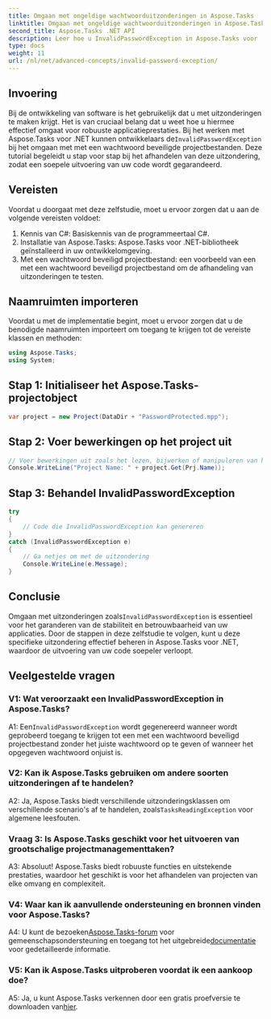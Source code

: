 ```yaml
---
title: Omgaan met ongeldige wachtwoorduitzonderingen in Aspose.Tasks
linktitle: Omgaan met ongeldige wachtwoorduitzonderingen in Aspose.Tasks
second_title: Aspose.Tasks .NET API
description: Leer hoe u InvalidPasswordException in Aspose.Tasks voor .NET efficiënt kunt verwerken. Zorg voor een soepele uitvoering van uw code met deze stapsgewijze handleiding.
type: docs
weight: 11
url: /nl/net/advanced-concepts/invalid-password-exception/
---
```

## Invoering

 Bij de ontwikkeling van software is het gebruikelijk dat u met uitzonderingen te maken krijgt. Het is van cruciaal belang dat u weet hoe u hiermee effectief omgaat voor robuuste applicatieprestaties. Bij het werken met Aspose.Tasks voor .NET kunnen ontwikkelaars de`InvalidPasswordException` bij het omgaan met met een wachtwoord beveiligde projectbestanden. Deze tutorial begeleidt u stap voor stap bij het afhandelen van deze uitzondering, zodat een soepele uitvoering van uw code wordt gegarandeerd.

## Vereisten

Voordat u doorgaat met deze zelfstudie, moet u ervoor zorgen dat u aan de volgende vereisten voldoet:

1. Kennis van C#: Basiskennis van de programmeertaal C#.
2. Installatie van Aspose.Tasks: Aspose.Tasks voor .NET-bibliotheek geïnstalleerd in uw ontwikkelomgeving.
3. Met een wachtwoord beveiligd projectbestand: een voorbeeld van een met een wachtwoord beveiligd projectbestand om de afhandeling van uitzonderingen te testen.

## Naamruimten importeren

Voordat u met de implementatie begint, moet u ervoor zorgen dat u de benodigde naamruimten importeert om toegang te krijgen tot de vereiste klassen en methoden:

```csharp
using Aspose.Tasks;
using System;

```

## Stap 1: Initialiseer het Aspose.Tasks-projectobject

```csharp
var project = new Project(DataDir + "PasswordProtected.mpp");
```

## Stap 2: Voer bewerkingen op het project uit

```csharp
// Voer bewerkingen uit zoals het lezen, bijwerken of manipuleren van het project.
Console.WriteLine("Project Name: " + project.Get(Prj.Name));
```

## Stap 3: Behandel InvalidPasswordException

```csharp
try
{
    // Code die InvalidPasswordException kan genereren
}
catch (InvalidPasswordException e)
{
    // Ga netjes om met de uitzondering
    Console.WriteLine(e.Message);
}
```

## Conclusie

 Omgaan met uitzonderingen zoals`InvalidPasswordException` is essentieel voor het garanderen van de stabiliteit en betrouwbaarheid van uw applicaties. Door de stappen in deze zelfstudie te volgen, kunt u deze specifieke uitzondering effectief beheren in Aspose.Tasks voor .NET, waardoor de uitvoering van uw code soepeler verloopt.

## Veelgestelde vragen

### V1: Wat veroorzaakt een InvalidPasswordException in Aspose.Tasks?

 A1: Een`InvalidPasswordException` wordt gegenereerd wanneer wordt geprobeerd toegang te krijgen tot een met een wachtwoord beveiligd projectbestand zonder het juiste wachtwoord op te geven of wanneer het opgegeven wachtwoord onjuist is.

### V2: Kan ik Aspose.Tasks gebruiken om andere soorten uitzonderingen af te handelen?

 A2: Ja, Aspose.Tasks biedt verschillende uitzonderingsklassen om verschillende scenario's af te handelen, zoals`TasksReadingException` voor algemene leesfouten.

### Vraag 3: Is Aspose.Tasks geschikt voor het uitvoeren van grootschalige projectmanagementtaken?

A3: Absoluut! Aspose.Tasks biedt robuuste functies en uitstekende prestaties, waardoor het geschikt is voor het afhandelen van projecten van elke omvang en complexiteit.

### V4: Waar kan ik aanvullende ondersteuning en bronnen vinden voor Aspose.Tasks?

 A4: U kunt de bezoeken[Aspose.Tasks-forum](https://forum.aspose.com/c/tasks/15) voor gemeenschapsondersteuning en toegang tot het uitgebreide[documentatie](https://reference.aspose.com/tasks/net/) voor gedetailleerde informatie.

### V5: Kan ik Aspose.Tasks uitproberen voordat ik een aankoop doe?

 A5: Ja, u kunt Aspose.Tasks verkennen door een gratis proefversie te downloaden van[hier](https://releases.aspose.com/).